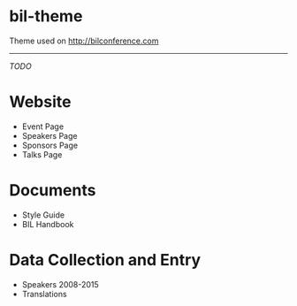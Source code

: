 # bil-theme
Theme used on http://bilconference.com

---

*TODO*

# Website
- Event Page
- Speakers Page
- Sponsors Page
- Talks Page

# Documents
- Style Guide
- BIL Handbook


# Data Collection and Entry
- Speakers 2008-2015
- Translations